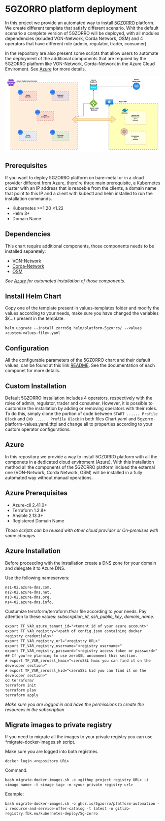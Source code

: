 # 5GZORRO platform deployment

In this project we provide an automated way to install [5GZORRO](https://www.5gzorro.eu/) platform. We create different template that satisfy different scenario. Whit the default scenario a complete version of 5GZORRO will be deployed, with all modules dependencies (exluded VON-Network, Corda Network, OSM) and 4 operators that have different role (admin, regulator, trader, consumer).

In the repository are also present some scripts that allow users to automate the deployment of the additional components that are required by the 5GZORRO platform like VON-Network, Corda-Network in the Azure Cloud Enviroment. See [Azure](#Azure) for more details.

![Alt text](/azure-infrastructure-diagram.png?raw=true "Azure Infrastructure Diagram")

## Prerequisites

If you want to deploy 5GZORRO platform on bare-metal or in a cloud provider different from Azure, there're three main prerequisite, a Kubernetes cluster with an IP address that is reaceble from the clients, a domain name that point to this IP and a client with kubectl and helm installed to run the installation commands.

- Kubernetes >=1.20 <1.22
- Helm 3+
- Domain Name 

## Dependencies

This chart require additional components, those components needs to be installed separetely:

- [VON-Network](https://github.com/5GZORRO/identity#build-von-network)
- [Corda-Network](https://github.com/5GZORRO/smart-contract-lifecycle-manager#running-corda-nodes-locally)
- [OSM](https://github.com/5GZORRO/smart-contract-lifecycle-manager#running-corda-nodes-locally)

_See [Azure](#Azure) for automated installation of those components._

## Install Helm Chart

Copy one of the template present in values-templates folder and modify the values according to your needs, make sure you have changed the variables ${...} present in the template.

```console
helm upgrade --install zorro5g helm/platform-5gzorro/ --values <custom-values-file>.yaml
```

## Configuration

All the configurable parameters of the 5GZORRO chart and their default values, can be found at this link [README](/helm/platform-5gzorro/README.md "Helm Values").  See the documentation of each componet for more details.

## Custom Installation 

Default 5GZORRO installation includes 4 operators, respectively with the roles of admin, regulator, trader and consumer.
However, it is possible to customize the installation by adding or removing operators with their roles.
To do this, simply clone the portion of code between `START ...... Profile Block` and `END ...... Profile Block` in both files Chart.yaml and 5gzorro-platform-values.yaml.tftpl and change all to properties according to your custom operator configurations.

## Azure

In this repository we provide a way to install 5GZORRO platform with all the componets in a dedicated cloud enviroment (Azure). With this installation method all the components of the 5GZORRO platform inclued the external one (VON-Network, Corda Network, OSM) will be installed in a fully automated way without manual operations. 

## Azure Prerequisites

- Azure-cli 2.41.0+ 
- Terraform 1.2.8+
- Ansible 2.13.3+
- Registered Domain Name 

_Those scripts can be reused with other cloud provider or On-premises with some changes_

## Azure Installation

Before proceeding with the installation create a DNS zone for your domain and delegate it to Azure DNS.

Use the following nameservers:

```console
ns1-02.azure-dns.com.
ns2-02.azure-dns.net.
ns3-02.azure-dns.org.
ns4-02.azure-dns.info.
```
Custumize terraform/terraform.tfvar file according to your needs. 
Pay attention to these values: *subscription_id*, *ssh_public_key*, *domain_name*.

```console
export TF_VAR_azure_tenant_id="<tenant id of your azure account>"
export TF_VAR_registry="<path of config.json containing docker registry credentials>"
export TF_VAR_registry_url="<registry URL>"
export TF_VAR_registry_username="<registry username>"
export TF_VAR_registry_password="<registry access token or password>"
## If you're planning to use zeroSSL uncomment this section.
# export TF_VAR_zerossl_hmac="<zeroSSL hmac you can find it on the developer section>"
# export TF_VAR_zerossl_kid="<zeroSSL kid you can find it on the developer section>"
cd terraform/
terraform init
terraform plan
terraform apply
```

_Make sure you are logged in and have the permissions to create the resources in the subscription_

## Migrate images to private registry

If you need to migrate all the images to your private registry you can use *migrate-docker-images.sh script.

Make sure you are logged into both registries.
```console
docker login <repository URL>
```

Command:
```console
bash migrate-docker-images.sh -o <githup project registry URL> -i <image name> -t <image tag> -n <your private registry url>
```

Example:
```console
bash migrate-docker-images.sh -o ghcr.io/5gzorro/platform-automation -i resource-and-service-offer-catalog -t latest -n gitlab-registry.fbk.eu/kubernetes-deploy/5g-zorro
```